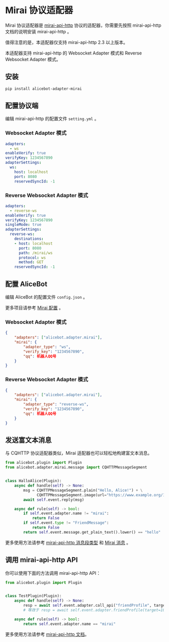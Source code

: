 # Mirai 协议适配器

Mirai 协议适配器是 [mirai-api-http](https://github.com/project-mirai/mirai-api-http) 协议的适配器，你需要先按照 mirai-api-http 文档的说明安装 mirai-api-http 。

值得注意的是，本适配器仅支持 mirai-api-http 2.3 以上版本。

本适配器支持 mirai-api-http 的 Websocket Adapter 模式和 Reverse Websocket Adapter 模式。

## 安装

```sh
pip install alicebot-adapter-mirai
```

## 配置协议端

编辑 mirai-api-http 的配置文件 `setting.yml` 。

### Websocket Adapter 模式

```yaml
adapters:
  - ws
enableVerify: true
verifyKey: 1234567890
adapterSettings:
  ws:
    host: localhost
    port: 8080
    reservedSyncId: -1
```

### Reverse Websocket Adapter 模式

```yaml
adapters:
  - reverse-ws
enableVerify: true
verifyKey: 1234567890
singleMode: true
adapterSettings:
  reverse-ws:
    destinations:
    - host: localhost
      port: 8080
      path: /mirai/ws
      protocol: ws
      method: GET
    reservedSyncId: -1
```

## 配置 AliceBot

编辑 AliceBot 的配置文件 `config.json` 。

更多项目请参考 [Mirai 配置](/api/adapter/mirai/config.md) 。

### Websocket Adapter 模式

```json
{
    "adapters": ["alicebot.adapter.mirai"],
    "mirai": {
        "adapter_type": "ws",
        "verify_key": "1234567890",
        "qq": 机器人QQ号
    }
}
```

### Reverse Websocket Adapter 模式

```json
{
    "adapters": ["alicebot.adapter.mirai"],
    "mirai": {
        "adapter_type": "reverse-ws",
        "verify_key": "1234567890",
        "qq": 机器人QQ号
    }
}
```

## 发送富文本消息

与 CQHTTP 协议适配器类似，Mirai 适配器也可以轻松地构建富文本消息。

```python
from alicebot.plugin import Plugin
from alicebot.adapter.mirai.message import CQHTTPMessageSegment


class HalloAlice(Plugin):
    async def handle(self) -> None:
        msg = CQHTTPMessageSegment.plain("Hello, Alice!") + \
              CQHTTPMessageSegment.image(url="https://www.example.org/1.jpg")
        await self.event.reply(msg)

    async def rule(self) -> bool:
        if self.event.adapter.name != "mirai":
            return False
        if self.event.type != "FriendMessage":
            return False
        return self.event.message.get_plain_text().lower() == "hello"

```

更多使用方法请参考 [mirai-api-http 消息段类型](https://docs.mirai.mamoe.net/mirai-api-http/api/MessageType.html) 和 [Mirai 消息](/api/adapter/mirai/message.md) 。

## 调用 mirai-api-http API

你可以使用下面的方法调用 mirai-api-http API：

```python
from alicebot.plugin import Plugin


class TestPlugin(Plugin):
    async def handle(self) -> None:
        resp = await self.event.adapter.call_api("friendProfile", target=10001)
        # 等效于 resp = await self.event.adapter.friendProfile(target=10001)

    async def rule(self) -> bool:
        return self.event.adapter.name == "mirai"

```

更多使用方法请参考 [mirai-api-http 文档](https://docs.mirai.mamoe.net/mirai-api-http/adapter/WebsocketAdapter.html)。
